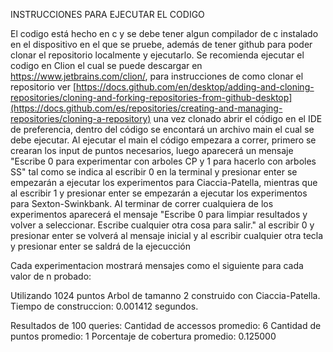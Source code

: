 INSTRUCCIONES PARA EJECUTAR EL CODIGO

El codigo está hecho en c y se debe tener algun compilador de c instalado en el dispositivo en el que se pruebe, además de tener github para poder clonar el repositorio localmente y ejecutarlo. Se recomienda ejecutar el codigo en Clion el cual se puede descargar en https://www.jetbrains.com/clion/, para instrucciones de como clonar el repositorio ver [https://docs.github.com/en/desktop/adding-and-cloning-repositories/cloning-and-forking-repositories-from-github-desktop](https://docs.github.com/es/repositories/creating-and-managing-repositories/cloning-a-repository) una vez clonado abrir el código en el IDE de preferencia, dentro del código se encontará un archivo main el cual se debe ejecutar. Al ejecutar el main el código empezara a correr, primero se crearan los input de puntos necesarios, luego aparecerá un mensaje "Escribe 0 para experimentar con arboles CP y 1 para hacerlo con arboles SS" tal como se indica al escribir 0 en la terminal y presionar enter se empezarán a ejecutar los experimentos para Ciaccia-Patella, mientras que al escribir 1 y presionar enter se empezarán a ejecutar los experimentos para Sexton-Swinkbank. Al terminar de correr cualquiera de los experimentos aparecerá el mensaje "Escribe 0 para limpiar resultados y volver a seleccionar. Escribe cualquier otra cosa para salir." al escribir 0 y presionar enter se volverá al mensaje inicial y al escribir cualquier otra tecla y presionar enter se saldrá de la ejecucción 

Cada experimentacion mostrará mensajes como el siguiente para cada valor de n probado:

Utilizando 1024 puntos
Arbol de tamanno 2 construido con Ciaccia-Patella.
Tiempo de construccion: 0.001412 segundos.

Resultados de 100 queries:
Cantidad de accessos promedio: 6
Cantidad de puntos promedio: 1
Porcentaje de cobertura promedio: 0.125000
